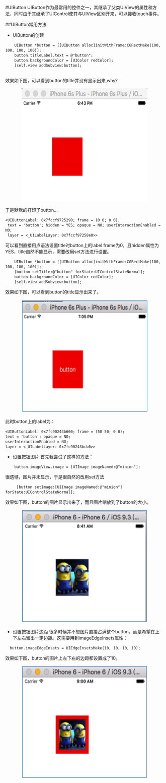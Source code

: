 #UIButton
UIButton作为最常用的控件之一，其继承了父类UIView的属性和方法，同时由于其继承了UIControl使其与UIView区别开来，可以接收touch事件。

##UIButton常用方法

- UIButton的创建

```objc
    UIButton *button = [[UIButton alloc]initWithFrame:CGRectMake(100, 100, 100, 100)];
    button.titleLabel.text = @"button";
    button.backgroundColor = [UIColor redColor];
    [self.view addSubview:button];
    
```
效果如下图，可以看到button的title并没有显示出来,why?
<div align="center">
<img src = "assets/pic2-1.png" width="400" height="360"</>
</div>


于是默默的打印了button...
```objc
<UIButtonLabel: 0x7fccf9725290; frame = (0 0; 0 0);
 text = 'button'; hidden = YES; opaque = NO; userInteractionEnabled = NO; 
 layer = <_UILabelLayer: 0x7fccf97258e0>>
```
可以看到直接用点语法设置title时button上的label frame为0，且hidden属性为YES，title自然不能显示，需要改用set方法进行设置。
```objc
    UIButton *button = [[UIButton alloc]initWithFrame:CGRectMake(100, 100, 100, 100)];
    [button setTitle:@"button" forState:UIControlStateNormal];
    button.backgroundColor = [UIColor redColor];
    [self.view addSubview:button];
```
效果如下图，可以看到button的title显示出来了。
<div align="center">
<img src = "assets/pic2-2.png" width="400" height="360"</>
</div>

此时button上的label为：
```objc
<UIButtonLabel: 0x7fc90243b660; frame = (50 50; 0 0); 
text = 'button'; opaque = NO; 
userInteractionEnabled = NO;
layer = <_UILabelLayer: 0x7fc90243bcb0>>

```

- 设置按钮图片
首先我尝试了这样的方法：
```objc
    button.imageView.image = [UIImage imageNamed:@"minion"];
```
很遗憾，图片并未显示，于是很自然的改用set方法
```objc
     [button setImage:[UIImage imageNamed:@"minion"] forState:UIControlStateNormal];
```
效果如下图，button的图片显示出来了，而且图片缩放到了button的大小。

<div align="center">
<img src = "assets/pic2-3.png" width="400" height="360"</>
</div>

- 设置按钮图片边距
很多时候并不想图片直接占满整个button，而是希望在上下左右留出一定边距。这需要用到imageEdgeInsets属性：
```objc
  button.imageEdgeInsets = UIEdgeInsetsMake(10, 10, 10, 10);
```
效果如下图，button的图片上左下右的边距都设置成了10。
<div align="center">
<img src = "assets/pic2-4.png" width="400" height="360"</>
</div>








